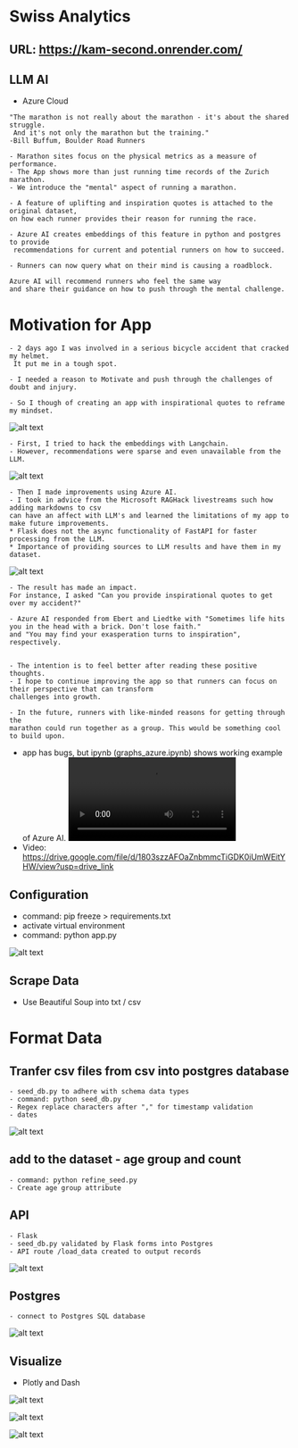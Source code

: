 # Swiss Analytics

## URL: https://kam-second.onrender.com/

## LLM AI
- Azure Cloud

```
"The marathon is not really about the marathon - it's about the shared struggle.
 And it's not only the marathon but the training."
-Bill Buffum, Boulder Road Runners

- Marathon sites focus on the physical metrics as a measure of performance.
- The App shows more than just running time records of the Zurich marathon.
- We introduce the "mental" aspect of running a marathon.

- A feature of uplifting and inspiration quotes is attached to the original dataset,
on how each runner provides their reason for running the race.

- Azure AI creates embeddings of this feature in python and postgres to provide
 recommendations for current and potential runners on how to succeed.

- Runners can now query what on their mind is causing a roadblock.

Azure AI will recommend runners who feel the same way
and share their guidance on how to push through the mental challenge.
```

# Motivation for App

```
- 2 days ago I was involved in a serious bicycle accident that cracked my helmet.
 It put me in a tough spot.

- I needed a reason to Motivate and push through the challenges of doubt and injury.

- So I though of creating an app with inspirational quotes to reframe my mindset.
```

![alt text](./kam/static/assets/images/first_attempt.jpg)

```
- First, I tried to hack the embeddings with Langchain.
- However, recommendations were sparse and even unavailable from the LLM.
```

![alt text](./kam/static/assets/images/recommend_azure.jpg)

```
- Then I made improvements using Azure AI.
- I took in advice from the Microsoft RAGHack livestreams such how adding markdowns to csv
can have an affect with LLM's and learned the limitations of my app to make future improvements.
* Flask does not the async functionality of FastAPI for faster processing from the LLM.
* Importance of providing sources to LLM results and have them in my dataset.

```

![alt text](./kam/static/assets/images/azure_acc.jpg)

```
- The result has made an impact.
For instance, I asked "Can you provide inspirational quotes to get over my accident?"

- Azure AI responded from Ebert and Liedtke with "Sometimes life hits you in the head with a brick. Don't lose faith."
and "You may find your exasperation turns to inspiration", respectively.


- The intention is to feel better after reading these positive thoughts.
- I hope to continue improving the app so that runners can focus on their perspective that can transform
challenges into growth.

- In the future, runners with like-minded reasons for getting through the
marathon could run together as a group. This would be something cool to build upon.
```

- app has bugs, but ipynb (graphs_azure.ipynb) shows working example of Azure AI.
<video controls src="kam/static/raghack.mp4" title="Title"></video>
- Video: https://drive.google.com/file/d/1803szzAFOaZnbmmcTiGDK0iUmWEitYHW/view?usp=drive_link

## Configuration
- command: pip freeze > requirements.txt
- activate virtual environment
- command: python app.py

![alt text](./kam/static/assets/images/python_app.jpg)

## Scrape Data
- Use Beautiful Soup into txt / csv


# Format Data

## Tranfer csv files from csv into postgres database
```
- seed_db.py to adhere with schema data types
- command: python seed_db.py
- Regex replace characters after "," for timestamp validation
- dates
```

![alt text](./kam/static/assets/images/code_seed.jpg)


## add to the dataset - age group and count
```
- command: python refine_seed.py
- Create age group attribute
```

## API
```
- Flask
- seed_db.py validated by Flask forms into Postgres
- API route /load_data created to output records
```

![alt text](./kam/static/assets/images/api_route.jpg)

## Postgres
```
- connect to Postgres SQL database
```

![alt text](./kam/static/assets/images/psql_records.jpg)


## Visualize
- Plotly and Dash

![alt text](./kam/static/assets/images/dash_touch_image.jpg)

![alt text](./kam/static/assets/images/dash_filter_image.jpg)

![alt text](./kam/static/assets/images/simple_graph_image.jpg)



